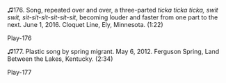 ♫176. Song, repeated over and over, a three-parted *ticka ticka ticka,
swit swit, sit-sit-sit-sit-sit-sit*, becoming louder and faster from one
part to the next. June 1, 2016. Cloquet Line, Ely, Minnesota. (1:22)

Play-176

♫177. Plastic song by spring migrant. May 6, 2012. Ferguson Spring, Land
Between the Lakes, Kentucky. (2:34)

Play-177
